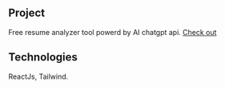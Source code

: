 
## Project
Free resume analyzer tool powerd by AI chatgpt api.
[Check out](https://talent-scan.vercel.app/)

## Technologies
ReactJs,
Tailwind.

